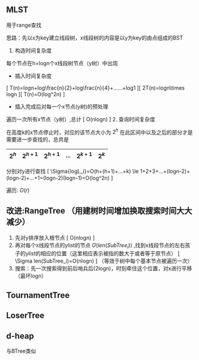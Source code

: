 ## MLST
用于range查找

思路：先以x为key建立线段树，x线段树的内容是以y为key的由点组成的BST

1. 构造时间复杂度

每个节点在h=logn个x线段树节点（y树）中出现

* 插入时间复杂度

\[
T(n)=logn+log\frac{n}{2}+log\frac{n}{4}+……+log1
\]\[
2T(n)=logn\times logn
\]\[
T(n)=O(log^2n)
\]
* 插入完成后对每一个x节点(y树)的预处理

遍历一次所有x节点（y树）,总计
\[
O(nlogn)
\]
2. 查询时间复杂度

在高度k的x节点停止时，对应的该节点大小为 $2^h$ 在此区间中以及之后的部分才是需要进一步查找的，总共是

|$2^h$|$2^{h+1}$|$2^{h+1}$|...| $2^{k+1}$ | $2^k$|
|--|-|-|-|-|-|

分别对y进行查找
\[
\Sigma{logL_i}=O(h+(h+1)+...+k)
\le 1+2+3+...+(logn-2)+(logn-2)+...+1=(logn-2)(logn-1)=O(log^2n)
\]

遍历:
$O(r)$

## 改进:RangeTree （用建树时间增加换取搜索时间大大减少）
1. 先对y排序放入根节点
\[
O(nlogn)
\]
2. 再对每个x线段节点的ylist的节点 $O(len(SubTree_i))$ ,找到x线段节点的左右孩子的ylist的相应的位置（这里相应表示被指的数大于或者等于原节点）
\[
\Sigma len(SubTree_i)=O(nlogn)
\]
（等效于树中每个基本节点被遍历一次）
3. 搜索：先一次搜索得到前后哨兵后(2logn)，时刻牵住这个位置，对x进行平移（最坏logn）

## TournamentTree
## LoserTree
## d-heap
与BTree类似
